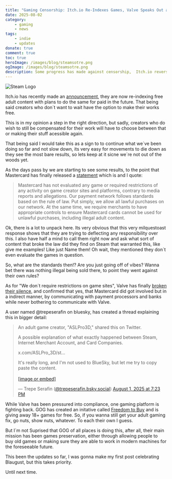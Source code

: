 ```yaml
---
title: "Gaming Censorship: Itch.io Re-Indexes Games, Valve Speaks Out and More"
date: 2025-08-02
category:
    - gaming
    - news
tags:
    - indie
    - updates
donate: true
comment: true
toc: true
heroImage: /images/blog/steamsotre.png
ogImage: /images/blog/steamsotre.png
description: Some progress has made against censorship,  Itch.io reversed some its decisions, Mastercard tries to deflect Blame, and GOG joins the fight with a giveaway.
---
```

![Steam Logo](/images/blog/steamsotre.png)

Itch.io has recently made an [announcement](https://itch.io/t/5149036/reindexing-adult-nsfw-content), they are now re-indexing free adult content with plans to do the same for paid in the future. That being said creators who don´t want to wait have the option to make their works free.

This is in my opinion a step in the right direction, but sadly, creators who do wish to still be compensated for their work will have to choose between that or making their stuff acessible again.

That being said  I would take this as a sign to to continue what we´ve been doing so far and not slow down, its very easy for movements to die down as they see the most bare results, so lets keep at it sicne we´re not out of the woods yet.

As the days pass by we are starting to see some results, to the point that Mastercard has finally released a [statement](https://archive.ph/IsoIc) which is and I quote:
> Mastercard has not evaluated any game or required restrictions of any activity on game creator sites and platforms, contrary to media reports and allegations.
Our payment network follows standards based on the rule of law. Put simply, we allow all lawful purchases on our network. At the same time, we require merchants to have appropriate controls to ensure Mastercard cards cannot be used for unlawful purchases, including illegal adult content.

Ok, there is a lot to unpack here. Its very obvious that this very milquestoast response shows that they are trying to deflecting any responsibility over this. I also have half a mind to call them right now and ask what sort of content that broke the law did they find on Steam that warranted this, like give me examples! Like just Name them! Oh wait, they mentioned they don´t even evaluate the games in question.

So, what are the standards then!? Are you just going off of vibes? Wanna bet there was nothing illegal being sold there, to point they went against their own rules?

As for "We don´t require restrictions on game sites", Valve has finally [broken their silence](https://kotaku.com/mastercard-denies-pressuring-steam-to-censor-nsfw-games-2000614393), and confirmed that yes, that Mastercard did got involved but in a indirect manner, by communicating with payment processors and banks while never bothering to communicate with Valve.

A user named @trepeserafin on bluesky, has created a thread explaining this in bigger detail:

<blockquote class="bluesky-embed" data-bluesky-uri="at://did:plc:l3zvatao6tih4hpyun76qzgp/app.bsky.feed.post/3lvebgrq3j22n" data-bluesky-cid="bafyreigacl42zrqffuinyqhsz6x27hw3v2vnosizh3yhxsbapuxkupzywe" data-bluesky-embed-color-mode="system"><p lang="en">An adult game creator, &quot;ASLPro3D,&quot; shared this on Twitter.

A possible explanation of what exactly happened between Steam, Internet Merchant Account, and Card Companies.

x.com/ASLPro_3D/st...

It&#x27;s really long, and I&#x27;m not used to BlueSky, but let me try to copy paste the content.<br><br><a href="https://bsky.app/profile/did:plc:l3zvatao6tih4hpyun76qzgp/post/3lvebgrq3j22n?ref_src=embed">[image or embed]</a></p>&mdash; Trepe Serafin (<a href="https://bsky.app/profile/did:plc:l3zvatao6tih4hpyun76qzgp?ref_src=embed">@trepeserafin.bsky.social</a>) <a href="https://bsky.app/profile/did:plc:l3zvatao6tih4hpyun76qzgp/post/3lvebgrq3j22n?ref_src=embed">August 1, 2025 at 7:23 PM</a></blockquote><script async src="https://embed.bsky.app/static/embed.js" charset="utf-8"></script>


While Valve has been pressured into compliance, one gaming platform is fighting back. GOG has created an initative called [Freedom to Buy](https://items.gog.com/freedomtobuy/index.html) and is giving away 18+ games for free. So, if you wanna still get your adult gaming fix, go nuts, show nuts, whatever. To each their own I guess.

But I´m not Suprised that GOG of all places is doing this, after all, their main mission has been games preservation, either through allowing people to buy old games or making sure they are able to work in modern machines for the foreseeable future.

This been the updates so far, I was gonna make my first post celebrating Blaugust, but this takes priority. 

Until next time. 



